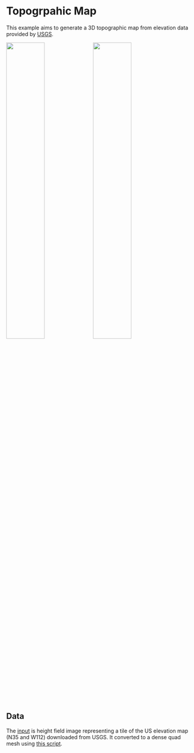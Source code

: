 # Topogrpahic Map

This example aims to generate a 3D topographic map from elevation data provided by [USGS](https://www.usgs.gov/the-national-map-data-delivery/gis-data-download).

[<img src="https://github.com/qnzhou/hakowan-gallery/blob/main/gallery/Elevation/results/usgs_1_n35112.png?raw=true" width=45%/>](https://github.com/qnzhou/hakowan-gallery/blob/main/gallery/Elevation/results/usgs_1_n35112.png?raw=true)
[<img src="https://github.com/qnzhou/hakowan-gallery/blob/main/gallery/Elevation/results/usgs_1_n35112_side.png?raw=true" width=45%/>](https://github.com/qnzhou/hakowan-gallery/blob/main/gallery/Elevation/results/usgs_1_n35112_side.png?raw=true)

## Data
The [input](https://github.com/qnzhou/hakowan-gallery/blob/main/gallery/Elevation/data/USGS_1_n35w112.tif) is height field image representing a tile of the US elevation map (N35 and W112) downloaded from USGS. It converted to a dense quad mesh using [this script](https://github.com/qnzhou/hakowan-gallery/blob/main/gallery/Elevation/image2mesh.py).
